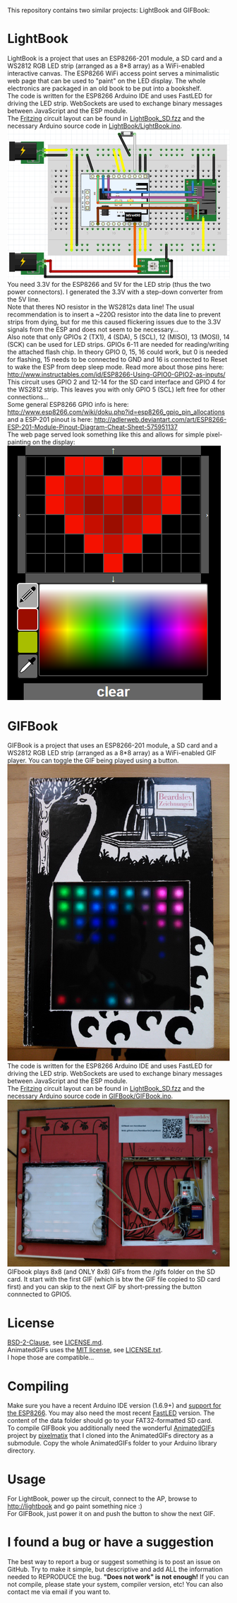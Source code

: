 This repository contains two similar projects: LightBook and GIFBook:  

LightBook
========
LightBook is a project that uses an ESP8266-201 module, a SD card and a WS2812 RGB LED strip (arranged as a 8*8 array) as a WiFi-enabled interactive canvas. The ESP8266 WiFi access point serves a minimalistic web page that can be used to "paint" on the LED display. The whole electronics are packaged in an old book to be put into a bookshelf.  
The code is written for the ESP8266 Arduino IDE and uses FastLED for driving the LED strip. WebSockets are used to exchange binary messages between JavaScript and the ESP module.  
The [Fritzing](http://fritzing.org/) circuit layout can be found in [LightBook_SD.fzz](LightBook_SD.fzz) and the necessary Arduino source code in [LightBook/LightBook.ino](LightBook/LightBook.ino).  
![Fritzing circuit layout](fritzing_circuit.png?raw=true)  
You need 3.3V for the ESP8266 and 5V for the LED strip (thus the two power connectors). I generated the 3.3V with a step-down converter from the 5V line.  
Note that theres NO resistor in the WS2812s data line! The usual recommendation is to insert a ~220&#8486; resistor into the data line to prevent strips from dying, but for me this caused flickering issues due to the 3.3V signals from the ESP and does not seem to be necessary...  
Also note that only GPIOs 2 (TX1), 4 (SDA), 5 (SCL), 12 (MISO), 13 (MOSI), 14 (SCK) can be used for LED strips. GPIOs 6-11 are needed for reading/writing the attached flash chip. In theory GPIO 0, 15, 16 could work, but 0 is needed for flashing, 15 needs to be connected to GND and 16 is connected to Reset to wake the ESP from deep sleep mode. Read more about those pins here: http://www.instructables.com/id/ESP8266-Using-GPIO0-GPIO2-as-inputs/  
This circuit uses GPIO 2 and 12-14 for the SD card interface and GPIO 4 for the WS2812 strip. This leaves you with only GPIO 5 (SCL) left free for other connections...  
Some general ESP8266 GPIO info is here: http://www.esp8266.com/wiki/doku.php?id=esp8266_gpio_pin_allocations and a ESP-201 pinout is here: http://adlerweb.deviantart.com/art/ESP8266-ESP-201-Module-Pinout-Diagram-Cheat-Sheet-575951137  
The web page served look something like this and allows for simple pixel-painting on the display:  
![LightBook web page served](webpage.png?raw=true)  

GIFBook
========
GIFBook is a project that uses an ESP8266-201 module, a SD card and a WS2812 RGB LED strip (arranged as a 8*8 array) as a WiFi-enabled GIF player. You can toggle the GIF being played using a button.  
![GIFBook front](GIFBook.jpg?raw=true)  
The code is written for the ESP8266 Arduino IDE and uses FastLED for driving the LED strip. WebSockets are used to exchange binary messages between JavaScript and the ESP module.  
The [Fritzing](http://fritzing.org/) circuit layout can be found in [LightBook_SD.fzz](LightBook_SD.fzz) and the necessary Arduino source code in [GIFBook/GIFBook.ino](GIFBook/GIFBook.ino).  
![GIFBook inside](GIFBook_inside.jpg?raw=true)  
GIFbook plays 8x8 (and ONLY 8x8) GIFs from the /gifs folder on the SD card. It start with the first GIF (which is btw the GIF file copied to SD card first) and you can skip to the next GIF by short-pressing the button connnected to GPIO5.  

License
========
[BSD-2-Clause](http://opensource.org/licenses/BSD-2-Clause), see [LICENSE.md](LICENSE.md).  
AnimatedGIFs uses the [MIT license](https://opensource.org/licenses/MIT), see [LICENSE.txt](AnimatedGIFs/LICENSE.txt).  
I hope those are compatible...

Compiling
========
Make sure you have a recent Arduino IDE version (1.6.9+) and [support for the ESP8266](https://github.com/esp8266/Arduino). You may also need the most recent [FastLED](https://github.com/FastLED/FastLED) version. The content of the data folder should go to your FAT32-formatted SD card.  
To compile GIFBook you additionally need the wonderful [AnimatedGIFs](https://github.com/pixelmatix/AnimatedGIFs) project by [pixelmatix](https://github.com/pixelmatix) that I cloned into the AnimatedGIFs directory as a submodule. Copy the whole AnimatedGIFs folder to your Arduino library directory.

Usage
========
For LightBook, power up the circuit, connect to the AP, browse to [http://lightbook](http://lightbook) and go paint something nice :)  
For GIFBook, just power it on and push the button to show the next GIF.

I found a bug or have a suggestion
========
The best way to report a bug or suggest something is to post an issue on GitHub. Try to make it simple, but descriptive and add ALL the information needed to REPRODUCE the bug. **"Does not work" is not enough!** If you can not compile, please state your system, compiler version, etc! You can also contact me via email if you want to.
